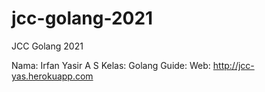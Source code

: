 # jcc-golang-2021

JCC Golang 2021

Nama: Irfan Yasir A S
Kelas: Golang
Guide:
Web: http://jcc-yas.herokuapp.com
